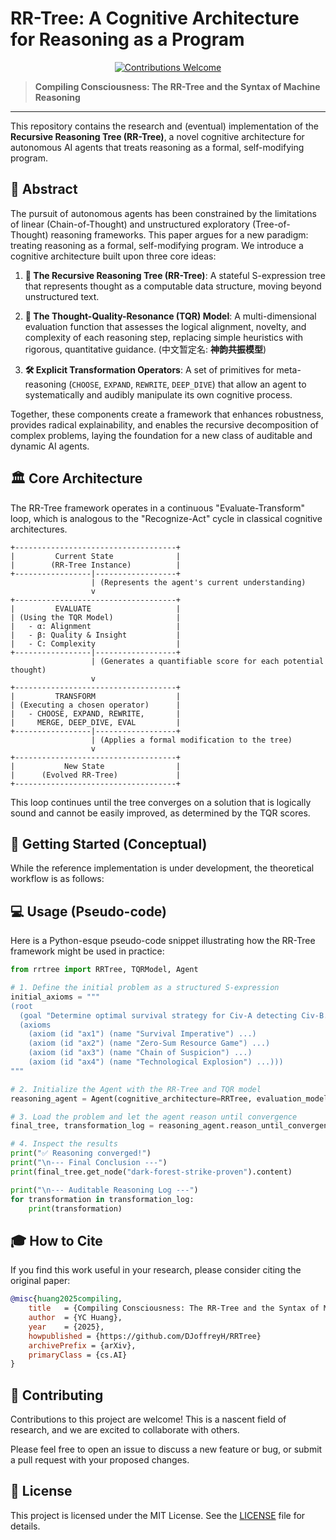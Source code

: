 # RR-Tree: A Cognitive Architecture for Reasoning as a Program

<p align="center">
  <a href="CONTRIBUTING.md" target="_blank"><img src="https://img.shields.io/badge/Contributions-Welcome-brightgreen.svg" alt="Contributions Welcome"></a>
</p>

> **Compiling Consciousness: The RR-Tree and the Syntax of Machine Reasoning**

---

This repository contains the research and (eventual) implementation of the **Recursive Reasoning Tree (RR-Tree)**, a novel cognitive architecture for autonomous AI agents that treats reasoning as a formal, self-modifying program.

## 🎯 Abstract

The pursuit of autonomous agents has been constrained by the limitations of linear (Chain-of-Thought) and unstructured exploratory (Tree-of-Thought) reasoning frameworks. This paper argues for a new paradigm: treating reasoning as a formal, self-modifying program. We introduce a cognitive architecture built upon three core ideas:

1.  **🧠 The Recursive Reasoning Tree (RR-Tree)**: A stateful S-expression tree that represents thought as a computable data structure, moving beyond unstructured text.

2.  **🧭 The Thought-Quality-Resonance (TQR) Model**: A multi-dimensional evaluation function that assesses the logical alignment, novelty, and complexity of each reasoning step, replacing simple heuristics with rigorous, quantitative guidance. (中文暂定名: **神韵共振模型**)

3.  **🛠️ Explicit Transformation Operators**: A set of primitives for meta-reasoning (`CHOOSE`, `EXPAND`, `REWRITE`, `DEEP_DIVE`) that allow an agent to systematically and audibly manipulate its own cognitive process.

Together, these components create a framework that enhances robustness, provides radical explainability, and enables the recursive decomposition of complex problems, laying the foundation for a new class of auditable and dynamic AI agents.

## 🏛️ Core Architecture

The RR-Tree framework operates in a continuous "Evaluate-Transform" loop, which is analogous to the "Recognize-Act" cycle in classical cognitive architectures.

```
+------------------------------------+
|         Current State              |
|        (RR-Tree Instance)          |
+-----------------|------------------+
                  | (Represents the agent's current understanding)
                  v
+------------------------------------+
|         EVALUATE                   |
| (Using the TQR Model)              |
|   - α: Alignment                   |
|   - β: Quality & Insight           |
|   - C: Complexity                  |
+-----------------|------------------+
                  | (Generates a quantifiable score for each potential thought)
                  v
+------------------------------------+
|         TRANSFORM                  |
| (Executing a chosen operator)      |
|   - CHOOSE, EXPAND, REWRITE,       |
|     MERGE, DEEP_DIVE, EVAL         |
+-----------------|------------------+
                  | (Applies a formal modification to the tree)
                  v
+------------------------------------+
|           New State                |
|      (Evolved RR-Tree)             |
+------------------------------------+
```

This loop continues until the tree converges on a solution that is logically sound and cannot be easily improved, as determined by the TQR scores.

## 🚀 Getting Started (Conceptual)

While the reference implementation is under development, the theoretical workflow is as follows:


## 💻 Usage (Pseudo-code)

Here is a Python-esque pseudo-code snippet illustrating how the RR-Tree framework might be used in practice:

```python
from rrtree import RRTree, TQRModel, Agent

# 1. Define the initial problem as a structured S-expression
initial_axioms = """
(root
  (goal "Determine optimal survival strategy for Civ-A detecting Civ-B.")
  (axioms
    (axiom (id "ax1") (name "Survival Imperative") ...)
    (axiom (id "ax2") (name "Zero-Sum Resource Game") ...)
    (axiom (id "ax3") (name "Chain of Suspicion") ...)
    (axiom (id "ax4") (name "Technological Explosion") ...)))
"""

# 2. Initialize the Agent with the RR-Tree and TQR model
reasoning_agent = Agent(cognitive_architecture=RRTree, evaluation_model=TQRModel)

# 3. Load the problem and let the agent reason until convergence
final_tree, transformation_log = reasoning_agent.reason_until_convergence(initial_axioms)

# 4. Inspect the results
print("✅ Reasoning converged!")
print("\n--- Final Conclusion ---")
print(final_tree.get_node("dark-forest-strike-proven").content)

print("\n--- Auditable Reasoning Log ---")
for transformation in transformation_log:
    print(transformation)
```

## 🎓 How to Cite

If you find this work useful in your research, please consider citing the original paper:

```bibtex
@misc{huang2025compiling,
    title   = {Compiling Consciousness: The RR-Tree and the Syntax of Machine Reasoning},
    author  = {YC Huang},
    year    = {2025},
    howpublished = {https://github.com/DJoffreyH/RRTree}
    archivePrefix = {arXiv},
    primaryClass = {cs.AI}
}
```

## 🤝 Contributing

Contributions to this project are welcome! This is a nascent field of research, and we are excited to collaborate with others.

Please feel free to open an issue to discuss a new feature or bug, or submit a pull request with your proposed changes.

## 📜 License

This project is licensed under the MIT License. See the [LICENSE](LICENSE) file for details.
